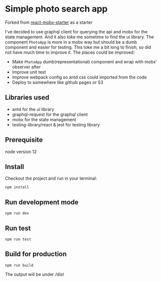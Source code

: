 # Simple photo search app

Forked from [react-mobx-starter](https://github.com/danielbischoff/react-mobx-starter) as a starter

I've decided to use graphql client for querying the api and mobx for the state management. And it also toke me sometime to find the ui library. The component `PhotoApp` is more in a mobx way but should be a dumb component and easier for testing. This toke me a bit long to finish, so did not have much time to improve it. The places could be improved:
- Make `PhotoApp` dumb(representational) component and wrap with mobx' observer after
- Improve unit test
- Improve webpack config so antd css could imported from the code
- Deploy to somewhere like github pages or S3

## Libraries used

- antd for the ui library
- graphql-request for the graphql client
- mobx for the state management
- testing-library/react & jest for testing library

## Prerequisite

node version 12

## Install

Checkout the project and run in your terminal:

```
npm install
```

## Run development mode

```
npm run dev
```

## Run test

```
npm run test
```

## Build for production

```
npm run build
```

The output will be under _/dist_

